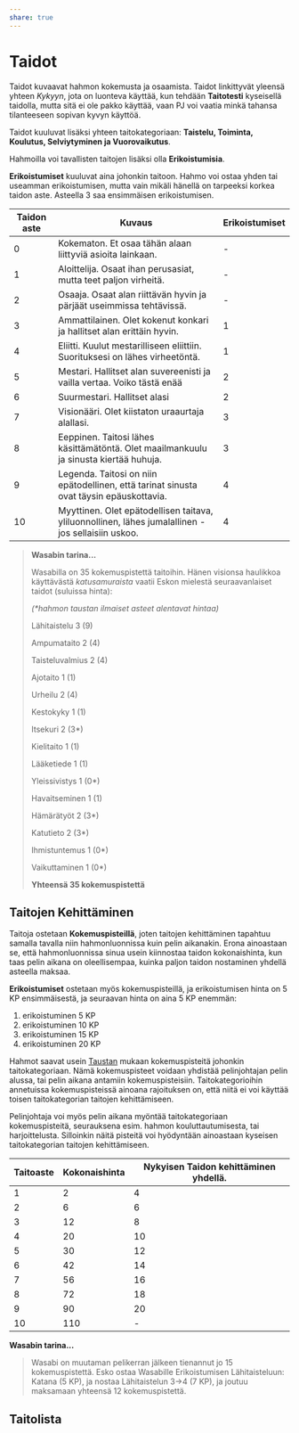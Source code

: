 ```yaml
---
share: true
---
```

# Taidot

Taidot kuvaavat hahmon kokemusta ja osaamista. Taidot linkittyvät yleensä yhteen *Kykyyn*, jota on luonteva käyttää, kun tehdään **Taitotesti** kyseisellä taidolla, mutta sitä ei ole pakko käyttää, vaan PJ voi vaatia minkä tahansa tilanteeseen sopivan kyvyn käyttöä.

Taidot kuuluvat lisäksi yhteen taitokategoriaan: **Taistelu, Toiminta, Koulutus, Selviytyminen ja Vuorovaikutus**.

Hahmoilla voi tavallisten taitojen lisäksi olla **Erikoistumisia**.

**Erikoistumiset** kuuluvat aina johonkin taitoon. Hahmo voi ostaa yhden tai useamman erikoistumisen, mutta vain mikäli hänellä on tarpeeksi korkea taidon aste. Asteella 3 saa ensimmäisen erikoistumisen.

| Taidon aste | Kuvaus                                                                                             | Erikoistumiset |
| ----------- | -------------------------------------------------------------------------------------------------- | -------- |
| 0           | Kokematon. Et osaa tähän alaan liittyviä asioita lainkaan.                                         | -        |
| 1           | Aloittelija. Osaat ihan perusasiat, mutta teet paljon virheitä.                                    | -        |
| 2           | Osaaja. Osaat alan riittävän hyvin ja pärjäät useimmissa tehtävissä.                               | -        |
| 3           | Ammattilainen. Olet kokenut konkari ja hallitset alan erittäin hyvin.                              | 1       |
| 4           | Eliitti. Kuulut mestarilliseen eliittiin. Suorituksesi on lähes virheetöntä.                       | 1       |
| 5           | Mestari. Hallitset alan suvereenisti ja vailla vertaa. Voiko tästä enää                            | 2       |
| 6           | Suurmestari. Hallitset alasi                                                                       | 2       |
| 7           | Visionääri. Olet kiistaton uraaurtaja alallasi.                                                    | 3       |
| 8           | Eeppinen. Taitosi lähes käsittämätöntä. Olet maailmankuulu ja sinusta kiertää huhuja.              | 3       |
| 9           | Legenda. Taitosi on niin epätodellinen, että tarinat sinusta ovat täysin epäuskottavia.            | 4       |
| 10          | Myyttinen. Olet epätodellisen taitava, yliluonnollinen, lähes jumalallinen - jos sellaisiin uskoo. | 4       |



> **Wasabin tarina...**
>
> Wasabilla on 35 kokemuspistettä taitoihin. Hänen visionsa haulikkoa käyttävästä *katusamuraista* vaatii Eskon mielestä seuraavanlaiset taidot (suluissa hinta):
>
> *(\*hahmon taustan ilmaiset asteet alentavat hintaa)*
>
> Lähitaistelu 3 (9)
>
> Ampumataito 2 (4)
>
> Taisteluvalmius 2 (4)
>
> Ajotaito 1 (1)
>
> Urheilu 2 (4)
>
> Kestokyky 1 (1)
>
> Itsekuri 2 (3*)
>
> Kielitaito 1 (1)
>
> Lääketiede 1 (1)
>
> Yleissivistys 1 (0*)
>
> Havaitseminen 1 (1)
>
> Hämärätyöt 2 (3*)
>
> Katutieto 2 (3*)
>
> Ihmistuntemus 1 (0*)
>
> Vaikuttaminen 1 (0*)
>
> **Yhteensä 35 kokemuspistettä**


## Taitojen Kehittäminen
Taitoja ostetaan **Kokemuspisteillä**, joten taitojen kehittäminen tapahtuu samalla tavalla niin hahmonluonnissa kuin pelin aikanakin. Erona ainoastaan se, että hahmonluonnissa sinua usein kiinnostaa taidon kokonaishinta, kun taas pelin aikana on oleellisempaa, kuinka paljon taidon nostaminen yhdellä asteella maksaa.

**Erikoistumiset** ostetaan myös kokemuspisteillä, ja erikoistumisen hinta on 5 KP ensimmäisestä, ja seuraavan hinta on aina 5 KP enemmän:
1. erikoistuminen 5 KP
2. erikoistuminen 10 KP
3. erikoistuminen 15 KP
4. erikoistuminen 20 KP

Hahmot saavat usein [Taustan]() mukaan kokemuspisteitä johonkin taitokategoriaan. Nämä kokemuspisteet voidaan yhdistää pelinjohtajan pelin alussa, tai pelin aikana antamiin kokemuspisteisiin. Taitokategorioihin annetuissa kokemuspisteissä ainoana rajoituksen on, että niitä ei voi käyttää toisen taitokategorian taitojen kehittämiseen.

Pelinjohtaja voi myös pelin aikana myöntää taitokategoriaan kokemuspisteitä, seurauksena esim. hahmon kouluttautumisesta, tai harjoittelusta. Silloinkin näitä pisteitä voi hyödyntään ainoastaan kyseisen taitokategorian taitojen kehittämiseen.

| Taitoaste | Kokonaishinta | Nykyisen Taidon kehittäminen yhdellä. |
| --------- | ------------- | ------------------------------------- |
| 1         | 2             | 4                                     |
| 2         | 6             | 6                                     |
| 3         | 12            | 8                                     |
| 4         | 20            | 10                                    |
| 5         | 30            | 12                                    |
| 6         | 42            | 14                                    |
| 7         | 56            | 16                                    |
| 8         | 72            | 18                                    |
| 9         | 90            | 20                                    |
| 10        | 110           | -                                     |


**Wasabin tarina...**
>
> Wasabi on muutaman pelikerran jälkeen tienannut jo 15 kokemuspistettä. Esko ostaa Wasabille Erikoistumisen Lähitaisteluun: Katana (5 KP), ja nostaa Lähitaistelun 3->4 (7 KP), ja joutuu maksamaan yhteensä 12 kokemuspistettä.

## Taitolista

